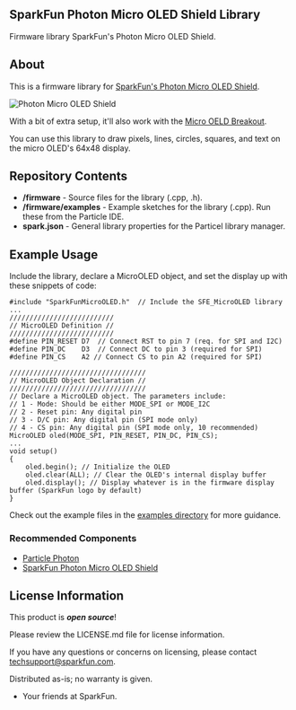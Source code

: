 ## SparkFun Photon Micro OLED Shield Library

Firmware library SparkFun's Photon Micro OLED Shield.

About
-------------------

This is a firmware library for [SparkFun's Photon Micro OLED Shield](https://www.sparkfun.com/products/13628).

![Photon Micro OLED Shield](https://cdn.sparkfun.com//assets/parts/1/1/0/1/5/13628-04a.jpg)


With a bit of extra setup, it'll also work with the [Micro OELD Breakout](https://www.sparkfun.com/products/13003).

You can use this library to draw pixels, lines, circles, squares, and text on the micro OLED's 64x48 display.

Repository Contents
-------------------

* **/firmware** - Source files for the library (.cpp, .h).
* **/firmware/examples** - Example sketches for the library (.cpp). Run these from the Particle IDE. 
* **spark.json** - General library properties for the Particel library manager. 

Example Usage
-------------------

Include the library, declare a MicroOLED object, and set the display up with these snippets of code:

	#include "SparkFunMicroOLED.h"  // Include the SFE_MicroOLED library
	...
	//////////////////////////
	// MicroOLED Definition //
	//////////////////////////
	#define PIN_RESET D7  // Connect RST to pin 7 (req. for SPI and I2C)
	#define PIN_DC    D3  // Connect DC to pin 3 (required for SPI)
	#define PIN_CS    A2 // Connect CS to pin A2 (required for SPI)

	//////////////////////////////////
	// MicroOLED Object Declaration //
	//////////////////////////////////
	// Declare a MicroOLED object. The parameters include:
	// 1 - Mode: Should be either MODE_SPI or MODE_I2C
	// 2 - Reset pin: Any digital pin
	// 3 - D/C pin: Any digital pin (SPI mode only)
	// 4 - CS pin: Any digital pin (SPI mode only, 10 recommended)
	MicroOLED oled(MODE_SPI, PIN_RESET, PIN_DC, PIN_CS);
	...
	void setup()
	{
		oled.begin(); // Initialize the OLED
		oled.clear(ALL); // Clear the OLED's internal display buffer
		oled.display(); // Display whatever is in the firmware display buffer (SparkFun logo by default)
	}

Check out the example files in the [examples directory](https://github.com/sparkfun/SparkFun_Photon_Micro_OLED_Shield_Library/tree/master/firmware/examples) for more guidance.

### Recommended Components

* [Particle Photon](https://www.sparkfun.com/products/13345)
* [SparkFun Photon Micro OLED Shield](https://www.sparkfun.com/products/13628)

License Information
-------------------

This product is _**open source**_! 

Please review the LICENSE.md file for license information. 

If you have any questions or concerns on licensing, please contact techsupport@sparkfun.com.

Distributed as-is; no warranty is given.

- Your friends at SparkFun.
